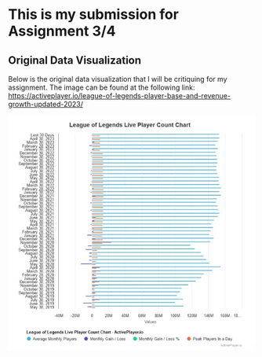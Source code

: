 # This is my submission for Assignment 3/4

## Original Data Visualization

Below is the original data visualization that I will be critiquing for my assignment. The image can be found at the following link: 
https://activeplayer.io/league-of-legends-player-base-and-revenue-growth-updated-2023/

![Bad League of Legends Visualization](LoL_Visualization_Bad.png)

